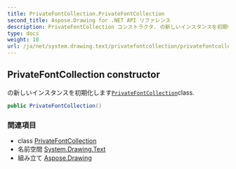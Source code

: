 ```yaml
---
title: PrivateFontCollection.PrivateFontCollection
second_title: Aspose.Drawing for .NET API リファレンス
description: PrivateFontCollection コンストラクタ. の新しいインスタンスを初期化しますPrivateFontCollectionclass.
type: docs
weight: 10
url: /ja/net/system.drawing.text/privatefontcollection/privatefontcollection/
---
```

## PrivateFontCollection constructor

の新しいインスタンスを初期化します[`PrivateFontCollection`](../)class.

```csharp
public PrivateFontCollection()
```

### 関連項目

* class [PrivateFontCollection](../)
* 名前空間 [System.Drawing.Text](../../privatefontcollection/)
* 組み立て [Aspose.Drawing](../../../)


